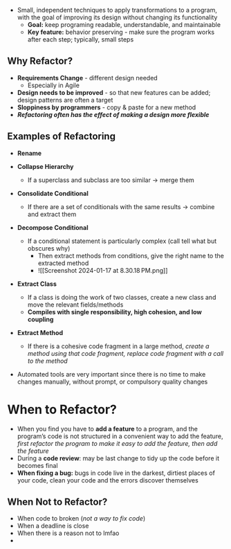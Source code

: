 *  Small, independent techniques to apply transformations to a program, with the goal of improving its design without changing its functionality
	* **Goal:** keep programing readable, understandable, and maintainable 
	* **Key feature:** behavior preserving - make sure the program works after each step; typically, small steps
## Why Refactor?
* **Requirements Change** - different design needed
	* Especially in Agile 
* **Design needs to be improved** - so that new features can be added; design patterns are often a target
* **Sloppiness by programmers** - copy & paste for a new method
* ***Refactoring often has the effect of making a design more flexible***
## Examples of Refactoring
* **Rename**
* **Collapse Hierarchy**
	* If a superclass and subclass are too similar → merge them
* **Consolidate Conditional**
	* If there are a set of conditionals with the same results → combine and extract them
* **Decompose Conditional**
	* If a conditional statement is particularly complex (call tell what but obscures why)
		* Then extract methods from conditions, give the right name to the extracted method
		* ![[Screenshot 2024-01-17 at 8.30.18 PM.png]]
* **Extract Class**
	* If a class is doing the work of two classes, create a new class and move the relevant fields/methods
	* **Compiles with single responsibility, high cohesion, and low coupling**
* **Extract Method**
	* If there is a cohesive code fragment in a large method, *create a method using that code fragment, replace code fragment with a call to the method*

* Automated tools are very important since there is no time to make changes manually, without prompt, or compulsory quality changes

# When to Refactor?
* When you find you have to **add a feature** to a program, and the program’s code is not structured in a convenient way to add the feature, *first refactor the program to make it easy to add the feature, then add the feature*
* During a **code review**: may be last change to tidy up the code before it becomes final
* **When fixing a bug:** bugs in code live in the darkest, dirtiest places of your code, clean your code and the errors discover themselves

## When Not to Refactor?
* When code to broken (*not a way to fix code*)
* When a deadline is close
* When there is a reason not to lmfao
* 